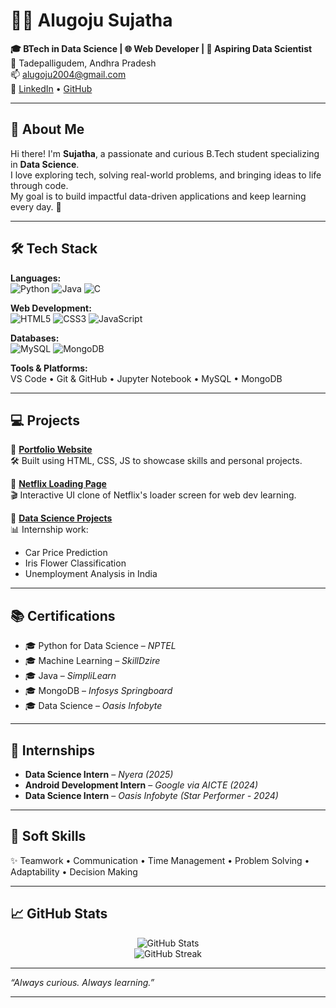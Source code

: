 # 👩‍💻 Alugoju Sujatha


**🎓 BTech in Data Science | 🌐 Web Developer | 🤖 Aspiring Data Scientist**  
📍 Tadepalligudem, Andhra Pradesh  
📫 [alugoju2004@gmail.com](mailto:alugoju2004@gmail.com)  
🔗 [LinkedIn](https://linkedin.com/in/sujatha-alugoju-3a05b2280) • [GitHub](https://github.com/Sujatha2108)

---

## 🌟 About Me

Hi there! I'm **Sujatha**, a passionate and curious B.Tech student specializing in **Data Science**.  
I love exploring tech, solving real-world problems, and bringing ideas to life through code.  
My goal is to build impactful data-driven applications and keep learning every day. 🚀

---

## 🛠️ Tech Stack

**Languages:**  
![Python](https://img.shields.io/badge/Python-3776AB?style=flat-square&logo=python&logoColor=white)
![Java](https://img.shields.io/badge/Java-ED8B00?style=flat-square&logo=java&logoColor=white)
![C](https://img.shields.io/badge/C-00599C?style=flat-square&logo=c&logoColor=white)

**Web Development:**  
![HTML5](https://img.shields.io/badge/HTML5-E34F26?style=flat-square&logo=html5&logoColor=white)
![CSS3](https://img.shields.io/badge/CSS3-1572B6?style=flat-square&logo=css3&logoColor=white)
![JavaScript](https://img.shields.io/badge/JavaScript-F7DF1E?style=flat-square&logo=javascript&logoColor=black)

**Databases:**  
![MySQL](https://img.shields.io/badge/MySQL-4479A1?style=flat-square&logo=mysql&logoColor=white)
![MongoDB](https://img.shields.io/badge/MongoDB-47A248?style=flat-square&logo=mongodb&logoColor=white)

**Tools & Platforms:**  
VS Code • Git & GitHub • Jupyter Notebook • MySQL • MongoDB

---

## 💻 Projects

📌 **[Portfolio Website](https://github.com/Sujatha2108/Portfolio)**  
🛠 Built using HTML, CSS, JS to showcase skills and personal projects.

📌 **[Netflix Loading Page](https://github.com/Sujatha2108/Netflix-Clone)**  
🎬 Interactive UI clone of Netflix's loader screen for web dev learning.

📌 **[Data Science Projects](https://github.com/Sujatha2108?tab=repositories&q=data+science)**  
📊 Internship work:  
- Car Price Prediction  
- Iris Flower Classification  
- Unemployment Analysis in India  

---

## 📚 Certifications

- 🎓 Python for Data Science – *NPTEL*  
- 🎓 Machine Learning – *SkillDzire*  
- 🎓 Java – *SimpliLearn*  
- 🎓 MongoDB – *Infosys Springboard*  
- 🎓 Data Science – *Oasis Infobyte*

---

## 💼 Internships

- **Data Science Intern** – *Nyera (2025)*  
- **Android Development Intern** – *Google via AICTE (2024)*  
- **Data Science Intern** – *Oasis Infobyte (Star Performer - 2024)*

---

## 🧠 Soft Skills

✨ Teamwork • Communication • Time Management • Problem Solving • Adaptability • Decision Making

---

## 📈 GitHub Stats

<p align="center">
  <img src="https://github-readme-stats.vercel.app/api?username=Sujatha2108&show_icons=true&theme=radical" alt="GitHub Stats" />
  <br/>
  <img src="https://github-readme-streak-stats.herokuapp.com/?user=Sujatha2108&theme=radical&date_format=M%20j%5B%2C%20Y%5D" alt="GitHub Streak" />
</p>

---

_“Always curious. Always learning.”_

---

